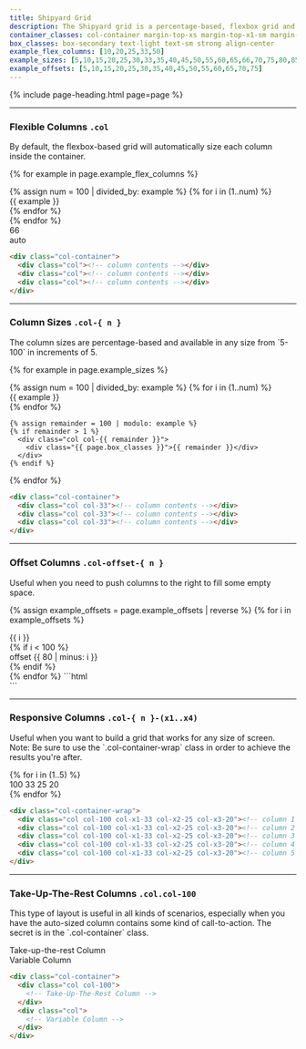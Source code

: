 ```yaml
---
title: Shipyard Grid
description: The Shipyard grid is a percentage-based, flexbox grid and is entirely responsive. Each class needs the foundational `.col` class in order to function properly, and also should be contained inside the `.col-container` as well.
container_classes: col-container margin-top-xs margin-top-x1-sm margin-top-x2-md margin-bottom-md
box_classes: box-secondary text-light text-sm strong align-center
example_flex_columns: [10,20,25,33,50]
example_sizes: [5,10,15,20,25,30,33,35,40,45,50,55,60,65,66,70,75,80,85,90,95,100]
example_offsets: [5,10,15,20,25,30,35,40,45,50,55,60,65,70,75]
---
```


{% include page-heading.html page=page %}

---

### Flexible Columns `.col`
<p class="text-light margin-bottom-md">By default, the flexbox-based grid will automatically size each column inside the container.</p>

{% for example in page.example_flex_columns %}
  <div class="{{ page.container_classes }}">
    {% assign num = 100 | divided_by: example %}
    {% for i in (1..num) %}
      <div class="col">
        <div class="{{ page.box_classes }}">{{ example }}</div>
      </div>
    {% endfor %}
  </div>
{% endfor %}
<div class="{{ page.container_classes }}">
  <div class="col col-66 align-center">
    <div class="{{ page.box_classes }}">66</div>
  </div>
  <div class="col align-center">
    <div class="{{ page.box_classes }}">auto</div>
  </div>
</div>

```html
<div class="col-container">
  <div class="col"><!-- column contents --></div>
  <div class="col"><!-- column contents --></div>
  <div class="col"><!-- column contents --></div>
</div>
```

---

### Column Sizes `.col-{ n }`
<p class="text-light margin-bottom-md" markdown="1">The column sizes are percentage-based and available in any size from `5-100` in increments of 5.</p>

{% for example in page.example_sizes %}
  <div class="{{ page.container_classes }}">
    {% assign num = 100 | divided_by: example %}
    {% for i in (1..num) %}
      <div class="col col-{{ example }}">
        <div class="{{ page.box_classes }}">{{ example }}</div>
      </div>
    {% endfor %}

    {% assign remainder = 100 | modulo: example %}
    {% if remainder > 1 %}
      <div class="col col-{{ remainder }}">
        <div class="{{ page.box_classes }}">{{ remainder }}</div>
      </div>
    {% endif %}
  </div>
{% endfor %}

```html
<div class="col-container">
  <div class="col col-33"><!-- column contents --></div>
  <div class="col col-33"><!-- column contents --></div>
  <div class="col col-33"><!-- column contents --></div>
</div>
```

---

### Offset Columns `.col-offset-{ n }`
<p class="text-light margin-bottom-md">Useful when you need to push columns to the right to fill some empty space.</p>

{% assign example_offsets = page.example_offsets | reverse %}
{% for i in example_offsets %}
  <div class="{{ page.container_classes }}">
    <div class="col col-{{ i }}">
      <div class="{{ page.box_classes }}">{{ i }}</div>
    </div>
    {% if i < 100 %}
      <div class="col col-20 col-offset-{{ 80 | minus: i }}">
        <div class="{{ page.box_classes }}">offset {{ 80 | minus: i }}</div>
      </div>
    {% endif %}
  </div>
{% endfor %}
```html
<div class="col-container">
  <div class="col col-70"><!-- column contents --></div>
  <div class="col col-20 col-offset-10"><!-- column contents --></div>
</div>
```

---

### Responsive Columns `.col-{ n }-(x1..x4)`
<p class="text-light margin-bottom-md" markdown="1">Useful when you want to build a grid that works for any size of screen. Note: Be sure to use the `.col-container-wrap` class in order to achieve the results you're after.</p>

<div class="{{ page.container_classes | replace: 'col-container', 'col-container-wrap' }}">
  {% for i in (1..5) %}
    <div class="col col-100 col-x1-33 col-x2-25 col-x3-20">
      <div class="{{ page.box_classes }}">
        <span class="display-block display-x1-none">100</span>
        <span class="display-none display-x1-block display-x2-none">33</span>
        <span class="display-none display-x2-block display-x3-none">25</span>
        <span class="display-none display-x3-block">20</span>
      </div>
    </div>
  {% endfor %}
</div>

```html
<div class="col-container-wrap">
  <div class="col col-100 col-x1-33 col-x2-25 col-x3-20"><!-- column 1 --></div>
  <div class="col col-100 col-x1-33 col-x2-25 col-x3-20"><!-- column 2 --></div>
  <div class="col col-100 col-x1-33 col-x2-25 col-x3-20"><!-- column 3 --></div>
  <div class="col col-100 col-x1-33 col-x2-25 col-x3-20"><!-- column 4 --></div>
  <div class="col col-100 col-x1-33 col-x2-25 col-x3-20"><!-- column 5 --></div>
</div>
```

---

### Take-Up-The-Rest Columns `.col.col-100`
<p class="text-light margin-bottom-md" markdown="1">This type of layout is useful in all kinds of scenarios, especially when you have the auto-sized column contains some kind of call-to-action. The secret is in the `.col-container` class.</p>

<div class="{{ page.container_classes }}">
  <div class="col col-100">
    <div class="{{ page.box_classes }}">Take-up-the-rest Column</div>
  </div>
  <div class="col">
    <div class="white-space-nowrap {{ page.box_classes }}">Variable Column</div>
  </div>
</div>

```html
<div class="col-container">
  <div class="col col-100">
    <!-- Take-Up-The-Rest Column -->
  </div>
  <div class="col">
    <!-- Variable Column -->
  </div>
</div>
```
